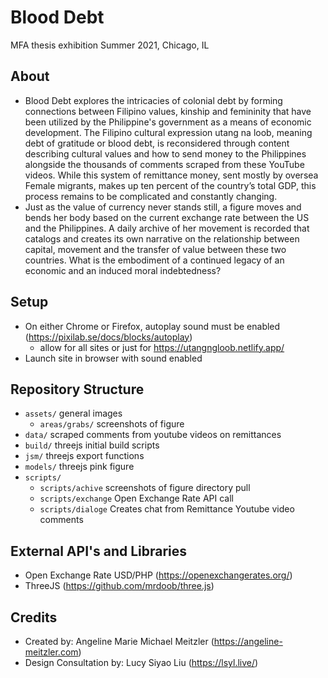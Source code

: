 # Blood Debt
MFA thesis exhibition
Summer 2021, Chicago, IL
## About
- Blood Debt explores the intricacies of colonial debt by forming connections between Filipino values, kinship and femininity that have been utilized by the Philippine's government as a means of economic development. The Filipino cultural expression utang na loob, meaning debt of gratitude or blood debt, is reconsidered through content describing cultural values and how to send money to the Philippines alongside the thousands of comments scraped from these YouTube videos. While this system of remittance money, sent mostly by oversea Female migrants, makes up ten percent of the country’s total GDP, this process remains to be complicated and constantly changing.
- Just as the value of currency never stands still, a figure moves and bends her body based on the current exchange rate between the US and the Philippines. A daily archive of her movement is recorded that catalogs and creates its own narrative on the relationship between capital, movement and the transfer of value between these two countries. What is the embodiment of a continued legacy of an economic and an induced moral indebtedness?
## Setup
- On either Chrome or Firefox, autoplay sound must be enabled (https://pixilab.se/docs/blocks/autoplay) 
  - allow for all sites or just for https://utangngloob.netlify.app/
- Launch site in browser with sound enabled

## Repository Structure
* `assets/` general images
  - `areas/grabs/` screenshots of figure
* `data/` scraped comments from youtube videos on remittances
* `build/` threejs initial build scripts
* `jsm/` threejs export functions
* `models/` threejs pink figure
* `scripts/`
  - `scripts/achive` screenshots of figure directory pull
  - `scripts/exchange` Open Exchange Rate API call
  - `scripts/dialoge` Creates chat from Remittance Youtube video comments
## External API's and Libraries
- Open Exchange Rate USD/PHP (https://openexchangerates.org/)
- ThreeJS (https://github.com/mrdoob/three.js)
## Credits
- Created by: Angeline Marie Michael Meitzler (https://angeline-meitzler.com)
- Design Consultation by: Lucy Siyao Liu (https://lsyl.live/)
